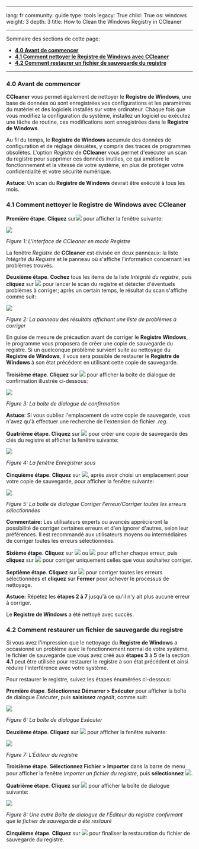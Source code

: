 

---

lang: fr
community: guide
type: tools
legacy: True
child: True
os: windows
weight: 3
depth: 3
title: How to Clean the Windows Registry in CCleaner

---

Sommaire des sections de cette page:

- [**4.0 Avant de commencer**](#4.0)
- [**4.1 Comment nettoyer le Registre de Windows avec CCleaner**](#4.1)
- [**4.2 Comment restaurer un fichier de sauvegarde du registre**](#4.2)

----

<a name="4.0"></a>
### 4.0 Avant de commencer ###

**CCleaner** vous permet également de nettoyer le **Registre de Windows**, une base de données où sont enregistrées vos configurations et les paramètres du matériel et des logiciels installés sur votre ordinateur. Chaque fois que vous modifiez la configuration du système, installez un logiciel ou exécutez une tâche de routine, ces modifications sont enregistrées dans le **Registre de Windows**.

Au fil du temps, le **Registre de Windows** accumule des données de configuration et de réglage désuètes, y compris des traces de programmes obsolètes. L'option *Registre* de **CCleaner** vous permet d'exécuter un scan du registre pour supprimer ces données inutiles, ce qui améliore le fonctionnement et la vitesse de votre système, en plus de protéger votre confidentialité et votre sécurité numérique.

**Astuce**: Un scan du **Registre de Windows** devrait être exécuté à tous les mois.

<a name="4.1"></a>
### 4.1 Comment nettoyer le Registre de Windows avec CCleaner ###

**Première étape**. **Cliquez** sur![](/sbox/screen/ccleaner-fr/50.png) pour afficher la fenêtre suivante:

![](/sbox/screen/ccleaner-fr/51.png)

*Figure 1: L'interface de CCleaner en mode Registre*

La fenêtre *Registre* de **CCleaner** est divisée en deux panneaux: la liste *Intégrité du Registre* et le panneau où s'affiche l'information concernant les problèmes trouvés.

**Deuxième étape**. **Cochez** tous les items de la liste *Intégrité du registre*, puis **cliquez** sur ![](/sbox/screen/ccleaner-fr/53.png) pour lancer le scan du registre et détecter d'éventuels problèmes à corriger; après un certain temps, le résultat du scan s'affiche comme suit:

![](/sbox/screen/ccleaner-fr/54.png)

*Figure 2: La panneau des résultats affichant une liste de problèmes à corriger* 

En guise de mesure de précaution avant de corriger le **Registre Windows**, le programme vous proposera de créer une copie de sauvegarde du registre. Si un quelconque problème survient suite au nettoyage du **Registre de Windows**, il vous sera possible de restaurer le **Registre de Windows** à son état précédent en utilisant cette copie de sauvegarde.

**Troisième étape**. **Cliquez** sur ![](/sbox/screen/ccleaner-fr/55.png) pour afficher la boîte de dialogue de confirmation illustrée ci-dessous:

![](/sbox/screen/ccleaner-fr/56.png)

*Figure 3: La boîte de dialogue de confirmation*

**Astuce**: Si vous oubliez l'emplacement de votre copie de sauvegarde, vous n'avez qu'à effectuer une recherche de l'extension de fichier *.reg*.

**Quatrième étape**. **Cliquez** sur ![](/sbox/screen/ccleaner-fr/57.png) pour créer une copie de sauvegarde des clés du registre et afficher la fenêtre suivante:

![](/sbox/screen/ccleaner-fr/58.png)

*Figure 4: La fenêtre Enregistrer sous*

**Cinquième étape**. **Cliquez** sur ![](/sbox/screen/ccleaner-fr/59.png), après avoir choisi un emplacement pour votre copie de sauvegarde, pour afficher la fenêtre suivante:

![](/sbox/screen/ccleaner-fr/60.png)

*Figure 5: La boîte de dialogue Corriger l'erreur/Corriger toutes les erreurs sélectionnées*

**Commentaire:** Les utilisateurs experts ou avancés apprécieront la possibilité de corriger certaines erreurs et d'en ignorer d'autres, selon leur préférences. Il est recommandé aux utilisateurs moyens ou intermédiaires de corriger toutes les erreurs sélectionnées.

**Sixième étape**. **Cliquez** sur ![](/sbox/screen/ccleaner-fr/61.png) ou ![](/sbox/screen/ccleaner-fr/62.png) pour afficher chaque erreur, puis **cliquez** sur ![](/sbox/screen/ccleaner-fr/64.png) pour corriger uniquement celles que vous souhaitez corriger.

**Septième étape**. **Cliquez** sur ![](/sbox/screen/ccleaner-fr/63.png) pour corriger toutes les erreurs sélectionnées et **cliquez** sur **Fermer** pour achever le processus de nettoyage.

**Astuce:** Répétez les **étapes 2 à 7** jusqu'à ce qu'il n'y ait plus aucune erreur à corriger.

Le **Registre de Windows** a été nettoyé avec succès. 

<a name="4.2"></a>
### 4.2 Comment restaurer un fichier de sauvegarde du registre ###

Si vous avez l'impression que le nettoyage du **Registre de Windows** a occasionné un problème avec le fonctionnement normal de votre système, le fichier de sauvegarde que vous avez créé aux **étapes 3** à **5** de la section **4.1** peut être utilisée pour restaurer le registre à son état précédent et ainsi réduire l'interférence avec votre système.

Pour restaurer le registre, suivez les étapes énumérées ci-dessous:

**Première étape**. **Sélectionnez Démarrer > Exécuter** pour afficher la boîte de dialogue *Exécuter*, puis **saisissez** *regedit*, comme suit:

![](/sbox/screen/ccleaner-fr/65.png)

*Figure 6: La boîte de dialogue Exécuter*

**Deuxième étape**. **Cliquez** sur ![](/sbox/screen/ccleaner-fr/04.png) pour afficher la fenêtre suivante:

![](/sbox/screen/ccleaner-fr/66.png)

*Figure 7: L'Éditeur du registre*

**Troisième étape**. **Sélectionnez Fichier > Importer** dans la barre de menu pour afficher la fenêtre *Importer un fichier du registre*, puis **sélectionnez** ![](/sbox/screen/ccleaner-fr/68.png).

**Quatrième étape**. **Cliquez** sur ![](/sbox/screen/ccleaner-fr/77.png) pour afficher la boîte de dialogue suivante:

![](/sbox/screen/ccleaner-fr/70.png)

*Figure 8: Une autre Boîte de dialogue de l'Éditeur du registre confirmant que le fichier de sauvegarde a été restauré*

**Cinquième étape**. **Cliquez** sur ![](/sbox/screen/ccleaner-fr/04.png) pour finaliser la restauration du fichier de sauvegarde du registre.


